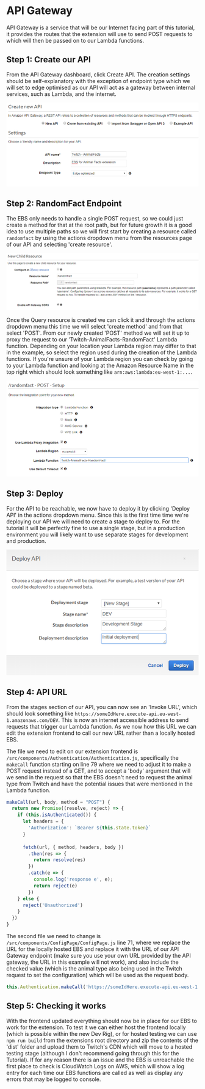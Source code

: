 # API Gateway
API Gateway is a service that will be our Internet facing part of this tutorial, it provides the routes that the extension will use to send POST requests to which will then be passed on to our Lambda functions.

## Step 1: Create our API
From the API Gateway dashboard, click Create API. The creation settings should be self-explanatory with the exception of endpoint type which we will set to edge optimised as our API will act as a gateway between internal services, such as Lambda, and the internet.

![Create API](/docs/images/API-Gateway-5.png)


## Step 2: RandomFact Endpoint
The EBS only needs to handle a single POST request, so we could just create a method for that at the root path, but for future growth it is a good idea to use multiple paths so we will first start by creating a resource called `randomfact` by using the actions dropdown menu from the resources page of our API and selecting 'create resource'.

![Create Resource](/docs/images/API-Gateway-6.png)

Once the Query resource is created we can click it and through the actions dropdown menu this time we will select 'create method' and from that select 'POST'. From our newly created 'POST' method we will set it up to proxy the request to our 'Twitch-AnimalFacts-RandomFact' Lambda function. Depending on your location your Lambda region may differ to that in the example, so select the region used during the creation of the Lambda functions. If you're unsure of your Lambda region you can check by going to your Lambda function and looking at the Amazon Resource Name in the top right which should look something like `arn:aws:lambda:eu-west-1:...`.

![Create Method](/docs/images/API-Gateway-7.png)


## Step 3: Deploy
For the API to be reachable, we now have to deploy it by clicking 'Deploy API' in the actions dropdown menu. Since this is the first time time we're deploying our API we will need to create a stage to deploy to. For the tutorial it will be perfectly fine to use a single stage, but in a production environment you will likely want to use separate stages for development and production.

![Deploy Stage](/docs/images/API-Gateway-4.png)


## Step 4: API URL
From the stages section of our API, you can now see an 'Invoke URL', which should look something like `https://someIdHere.execute-api.eu-west-1.amazonaws.com/DEV`. This is now an internet accessible address to send requests that trigger our Lambda function. As we now how this URL we can edit the extension frontend to call our new URL rather than a locally hosted EBS.

The file we need to edit on our extension frontend is `/src/components/Authentication/Authentication.js`, specifically the `makeCall` function starting on line 79 where we need to adjust it to make a POST request instead of a GET, and to accept a 'body' argument that will we send in the request so that the EBS doesn't need to request the animal type from Twitch and have the potential issues that were mentioned in the Lambda function.

```javascript
makeCall(url, body, method = "POST") {
  return new Promise((resolve, reject) => {
    if (this.isAuthenticated()) {
      let headers = {
        'Authorization': `Bearer ${this.state.token}`
      }

      fetch(url, { method, headers, body })
        .then(res => {
          return resolve(res)
        })
        .catch(e => {
          console.log('response e', e);
          return reject(e)
        })
    } else {
      reject('Unauthorized')
    }
  })
}
```

The second file we need to change is `/src/components/ConfigPage/ConfigPage.js` line 71, where we replace the URL for the locally hosted EBS and replace it with the URL of our API Gateway endpoint (make sure you use your own URL provided by the API gateway, the URL in this example will not work), and also include the checked value (which is the animal type also being used in the Twitch request to set the configuration) which will be used as the request body.

```javascript
this.Authentication.makeCall('https://someIdHere.execute-api.eu-west-1.amazonaws.com/DEV/randomfact', this.state.checked)
```

## Step 5: Checking it works
With the frontend updated everything should now be in place for our EBS to work for the extension. To test it we can either host the frontend locally (which is possible within the new Dev Rig), or for hosted testing we can use `npm run build` from the extensions root directory and zip the contents of the 'dist' folder and upload them to Twitch's CDN which will move to a hosted testing stage (although I don't recommend going through this for the Tutorial). If for any reason there is an issue and the EBS is unreachable the first place to check is CloudWatch Logs on AWS, which will show a log entry for each time our EBS functions are called as well as display any errors that may be logged to console.
